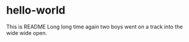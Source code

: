 # hello-world
This is README
Long long time again two boys went on a track into the wide wide open.
